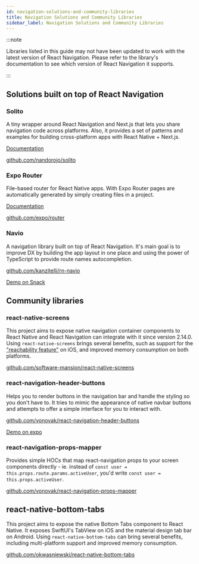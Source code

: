 ```yaml
---
id: navigation-solutions-and-community-libraries
title: Navigation Solutions and Community Libraries
sidebar_label: Navigation Solutions and Community Libraries
---
```


:::note

Libraries listed in this guide may not have been updated to work with the latest version of React Navigation. Please refer to the library's documentation to see which version of React Navigation it supports.

:::

## Solutions built on top of React Navigation

### Solito

A tiny wrapper around React Navigation and Next.js that lets you share navigation code across platforms. Also, it provides a set of patterns and examples for building cross-platform apps with React Native + Next.js.

[Documentation](https://solito.dev/)

[github.com/nandorojo/solito](https://github.com/nandorojo/solito)

### Expo Router

File-based router for React Native apps. With Expo Router pages are automatically generated by simply creating files in a project.

[Documentation](https://expo.github.io/router/docs)

[github.com/expo/router](https://github.com/expo/router)

### Navio

A navigation library built on top of React Navigation. It's main goal is to improve DX by building the app layout in one place and using the power of TypeScript to provide route names autocompletion.

[github.com/kanzitelli/rn-navio](https://github.com/kanzitelli/rn-navio)

[Demo on Snack](https://snack.expo.dev/@kanzitelli/rn-navio-snack)

## Community libraries

### react-native-screens

This project aims to expose native navigation container components to React Native and React Navigation can integrate with it since version 2.14.0. Using `react-native-screens` brings several benefits, such as support for the ["reachability feature"](https://www.cnet.com/how-to/how-to-use-reachability-on-iphone-6-6-plus/) on iOS, and improved memory consumption on both platforms.

[github.com/software-mansion/react-native-screens](https://github.com/software-mansion/react-native-screens)

### react-navigation-header-buttons

Helps you to render buttons in the navigation bar and handle the styling so you don't have to. It tries to mimic the appearance of native navbar buttons and attempts to offer a simple interface for you to interact with.

[github.com/vonovak/react-navigation-header-buttons](https://github.com/vonovak/react-navigation-header-buttons)

[Demo on expo](https://expo.io/@vonovak/navbar-buttons-demo)

### react-navigation-props-mapper

Provides simple HOCs that map react-navigation props to your screen components directly - ie. instead of `const user = this.props.route.params.activeUser`, you'd write `const user = this.props.activeUser`.

[github.com/vonovak/react-navigation-props-mapper](https://github.com/vonovak/react-navigation-props-mapper)

## react-native-bottom-tabs

This project aims to expose the native Bottom Tabs component to React Native. It exposes SwiftUI's TabView on iOS and the material design tab bar on Android. Using `react-native-bottom-tabs` can bring several benefits, including multi-platform support and improved memory consumption.

[github.com/okwasniewski/react-native-bottom-tabs](https://github.com/okwasniewski/react-native-bottom-tabs)
